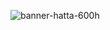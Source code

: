 ![banner-hatta-600h](https://user-images.githubusercontent.com/92319348/201095139-f2cbb42c-0c0e-4e04-8eef-a66acaa041b7.jpg)

<!--

### Hi there 👋

**hattagh73/hattagh73** is a ✨ _special_ ✨ repository because its `README.md` (this file) appears on your GitHub profile.

Here are some ideas to get you started:

- 🔭 I’m currently working on ...
- 🌱 I’m currently learning ...
- 👯 I’m looking to collaborate on ...
- 🤔 I’m looking for help with ...
- 💬 Ask me about ...
- 📫 How to reach me: ...
- 😄 Pronouns: ...
- ⚡ Fun fact: ...
- [Image Reference](https://icons8.com/illustrations/illustration/business-3d-young-woman-standing-with-laptop)

-->
